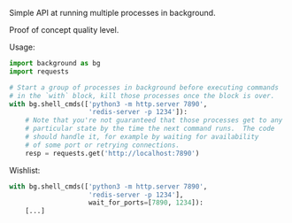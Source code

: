 Simple API at running multiple processes in background.

Proof of concept quality level.

Usage:

```python
import background as bg
import requests

# Start a group of processes in background before executing commands
# in the `with` block, kill those processes once the block is over.
with bg.shell_cmds(['python3 -m http.server 7890',
                    'redis-server -p 1234']):
    # Note that you're not guaranteed that those processes get to any
    # particular state by the time the next command runs.  The code
    # should handle it, for example by waiting for availability
    # of some port or retrying connections.
    resp = requests.get('http://localhost:7890')
```

Wishlist:

```python
with bg.shell_cmds(['python3 -m http.server 7890',
                    'redis-server -p 1234'],
                    wait_for_ports=[7890, 1234]):
    [...]
```
